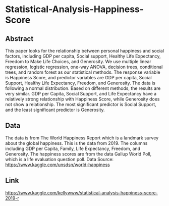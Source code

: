 # Statistical-Analysis-Happiness-Score

## Abstract
This paper looks for the relationship between personal happiness and social factors, including GDP per capita, Social support, Healthy Life Expectancy, Freedom to Make Life Choices, and Generosity. We use multiple linear regression, logistic regression, one-way ANOVA, decision trees, conditional trees, and random forest as our statistical methods. The response variable is Happiness Score, and predictor variables are GDP per capita, Social Support, Healthy Life Expectancy, Freedom, and Generosity. The data is following a normal distribution. Based on different methods, the results are very similar. GDP per Capita, Social Support, and Life Expectancy have a relatively strong relationship with Happiness Score, while Generosity does not show a relationship. The most significant predictor is Social Support, and the least significant predictor is Generosity. 

## Data
The data is from The World Happiness Report which is a landmark survey about the global happiness. This is the data from 2019. The columns including GDP per Capita, Family, Life Expectancy, Freedom, and Generosity. The happiness scores are from the data Gallup World Poll, which is a life evaluation question poll. 
Data Source: https://www.kaggle.com/unsdsn/world-happiness

## Link
https://www.kaggle.com/kellywww/statistical-analysis-happiness-score-2019-r
